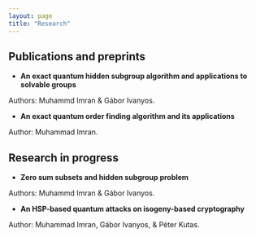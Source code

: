 ```yaml
---
layout: page
title: "Research"
---
```

<h2>Publications and preprints</h2>

- <b>An exact quantum hidden subgroup algorithm and applications to solvable groups</b>

Authors: Muhammd Imran & Gábor Ivanyos.

- <b>An exact quantum order finding algorithm and its applications</b>

Author: Muhammad Imran.

<h2>Research in progress</h2>

- <b>Zero sum subsets and hidden subgroup problem</b>

Authors: Muhammd Imran & Gábor Ivanyos.

- <b>An HSP-based quantum attacks on isogeny-based cryptography</b>

Author: Muhammad Imran, Gábor Ivanyos, & Péter Kutas.
